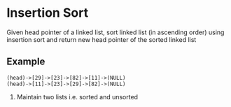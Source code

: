 # Insertion Sort
Given head pointer of a linked list, sort linked list (in ascending order) using insertion sort and return new head pointer of the sorted linked list

## Example
```
(head)->[29]->[23]->[82]->[11]->(NULL)
(head)->[11]->[23]->[29]->[82]->(NULL)
```

1. Maintain two lists i.e. sorted and unsorted
